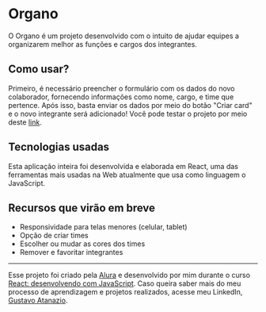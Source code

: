 # Organo

O Organo é um projeto desenvolvido com o intuito de ajudar equipes a organizarem melhor as funções e cargos dos integrantes.

## Como usar?
Primeiro, é necessário preencher o formulário com os dados do novo colaborador, fornecendo informações como nome, cargo, e time que pertence. Após isso, basta enviar os dados por meio do botão "Criar card" e o novo integrante será adicionado! Você pode testar o projeto por meio deste [link](https://organo-nine-nu.vercel.app/).

## Tecnologias usadas
Esta aplicação inteira foi desenvolvida e elaborada em React, uma das ferramentas mais usadas na Web atualmente que usa como linguagem o JavaScript. 

## Recursos que virão em breve
- Responsividade para telas menores (celular, tablet)
- Opção de criar times
- Escolher ou mudar as cores dos times
- Remover e favoritar integrantes

---
Esse projeto foi criado pela [Alura](https://www.alura.com.br) e desenvolvido por mim durante o curso [React: desenvolvendo com JavaScript](https://cursos.alura.com.br/course/react-desenvolvendo-javascript). Caso queira saber mais do meu processo de aprendizagem e projetos realizados, acesse meu LinkedIn, [Gustavo Atanazio](https://www.linkedin.com/in/gustavo-atanazio).
